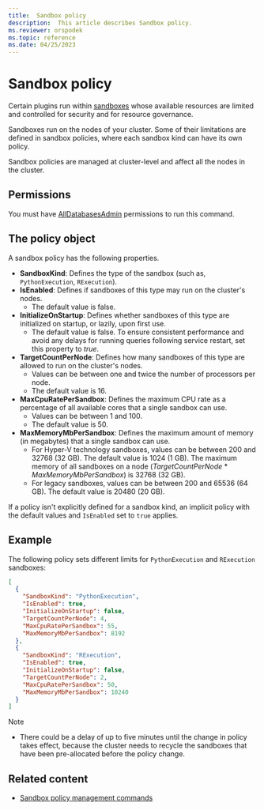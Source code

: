 ```yaml
---
title:  Sandbox policy
description:  This article describes Sandbox policy.
ms.reviewer: orspodek
ms.topic: reference
ms.date: 04/25/2023
---
```

# Sandbox policy

Certain plugins run within [sandboxes](../concepts/sandboxes.md) whose available resources are limited and controlled for security and for resource governance.

Sandboxes run on the nodes of your cluster. Some of their limitations are defined in sandbox policies, where each sandbox kind can have its own policy.

Sandbox policies are managed at cluster-level and affect all the nodes in the cluster.

## Permissions

You must have [AllDatabasesAdmin](../management/access-control/role-based-access-control.md) permissions to run this command.

## The policy object

A sandbox policy has the following properties.

* **SandboxKind**: Defines the type of the sandbox (such as, `PythonExecution`, `RExecution`).
* **IsEnabled**: Defines if sandboxes of this type may run on the cluster's nodes.
  * The default value is false.
* **InitializeOnStartup**: Defines whether sandboxes of this type are initialized on startup, or lazily, upon first use.
  * The default value is false. To ensure consistent performance and avoid any delays for running queries following service restart, set this property to *true*.
* **TargetCountPerNode**: Defines how many sandboxes of this type are allowed to run on the cluster's nodes.
  * Values can be between one and twice the number of processors per node.
  * The default value is 16.
* **MaxCpuRatePerSandbox**: Defines the maximum CPU rate as a percentage of all available cores that a single sandbox can use.
  * Values can be between 1 and 100.
  * The default value is 50.
* **MaxMemoryMbPerSandbox**: Defines the maximum amount of memory (in megabytes) that a single sandbox can use.
  * For Hyper-V technology sandboxes, values can be between 200 and 32768 (32 GB). The default value is 1024 (1 GB). The maximum memory of all sandboxes on a node (*TargetCountPerNode* \* *MaxMemoryMbPerSandbox*) is 32768 (32 GB).
  * For legacy sandboxes, values can be between 200 and 65536 (64 GB). The default value is 20480 (20 GB).

If a policy isn't explicitly defined for a sandbox kind, an implicit policy with the default values and `IsEnabled` set to `true` applies.

## Example

The following policy sets different limits for `PythonExecution` and `RExecution` sandboxes:

```json
[
  {
    "SandboxKind": "PythonExecution",
    "IsEnabled": true,
    "InitializeOnStartup": false,
    "TargetCountPerNode": 4,
    "MaxCpuRatePerSandbox": 55,
    "MaxMemoryMbPerSandbox": 8192
  },
  {
    "SandboxKind": "RExecution",
    "IsEnabled": true,
    "InitializeOnStartup": false,
    "TargetCountPerNode": 2,
    "MaxCpuRatePerSandbox": 50,
    "MaxMemoryMbPerSandbox": 10240
  }
]
```

> [!NOTE]
> * There could be a delay of up to five minutes until the change in policy takes effect, because the cluster needs to recycle the sandboxes that have been pre-allocated before the policy change.

## Related content


* [Sandbox policy management commands](show-cluster-sandbox-policy-command.md)

